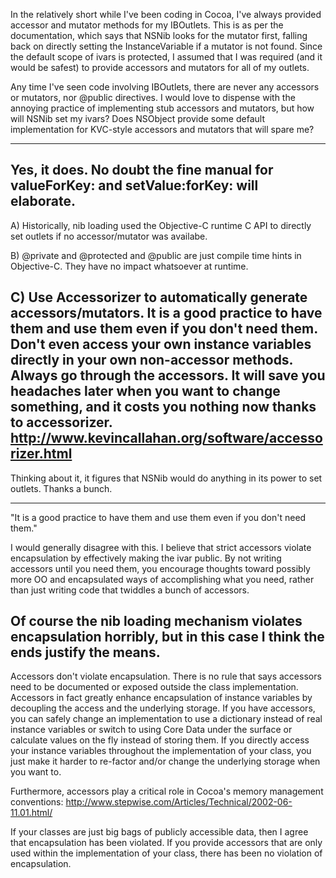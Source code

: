 In the relatively short while I've been coding in Cocoa, I've always provided accessor and mutator methods for my IBOutlet<nowiki/>s.  This is as per the documentation, which says that NSNib looks for the mutator first, falling back on directly setting the InstanceVariable if a mutator is not found.   Since the default scope of ivars is protected, I assumed that I was required (and it would be safest) to provide accessors and mutators for all of my outlets.

Any time I've seen code involving IBOutlet<nowiki/>s, there are never any accessors or mutators, nor @public directives.  I would love to dispense with the annoying practice of implementing stub accessors and mutators, but how will NSNib set my ivars?  Does NSObject provide some default implementation for KVC-style accessors and mutators that will spare me?

----
Yes, it does. No doubt the fine manual for valueForKey: and setValue:forKey: will elaborate.
----
A) Historically, nib loading used the Objective-C runtime C API to directly set outlets if no accessor/mutator was availabe.

B) @private and @protected and @public are just compile time hints in Objective-C.  They have no impact whatsoever at runtime.

C) Use Accessorizer to automatically generate accessors/mutators.  It is a good practice to have them and use them even if you don't need them.  Don't even access your own instance variables directly in your own non-accessor methods.  Always go through the accessors.  It will save you headaches later when you want to change something, and it costs you nothing now thanks to accessorizer.  http://www.kevincallahan.org/software/accessorizer.html
----
Thinking about it, it figures that NSNib would do anything in its power to set outlets.  Thanks a bunch.

----
"It is a good practice to have them and use them even if you don't need them."

I would generally disagree with this. I believe that strict accessors violate encapsulation by effectively making the ivar public. By not writing accessors until you need them, you encourage thoughts toward possibly more OO and encapsulated ways of accomplishing what you need, rather than just writing code that twiddles a bunch of accessors.

Of course the nib loading mechanism violates encapsulation horribly, but in this case I think the ends justify the means.
----
Accessors don't violate encapsulation.  There is no rule that says accessors need to be documented or exposed outside the class implementation.  Accessors in fact greatly enhance encapsulation of instance variables by decoupling the access and the underlying storage.  If you have accessors, you can safely change an implementation to use a dictionary instead of real instance variables or switch to using Core Data under the surface or calculate values on the fly instead of storing them.  If you directly access your instance variables throughout the implementation of your class, you just make it harder to re-factor and/or change the underlying storage when you want to.

Furthermore, accessors play a critical role in Cocoa's memory management conventions: http://www.stepwise.com/Articles/Technical/2002-06-11.01.html/

If your classes are just big bags of publicly accessible data, then I agree that encapsulation has been violated.  If you provide accessors that are only used within the implementation of your class, there has been no violation of encapsulation.
